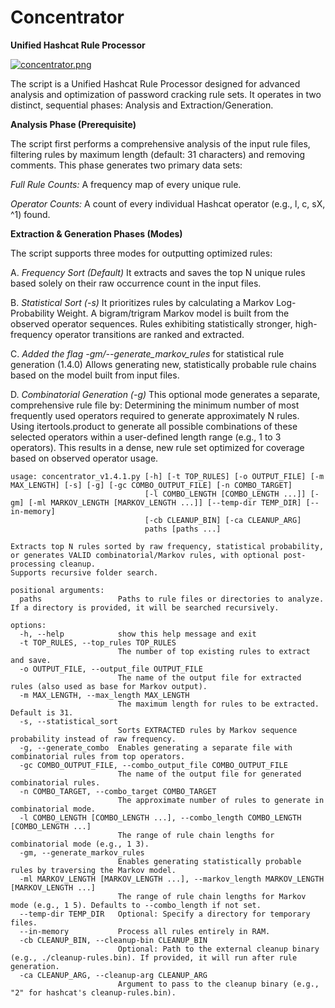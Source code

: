 # Concentrator
**Unified Hashcat Rule Processor**

[![concentrator.png](https://i.postimg.cc/ZnCmSFnq/concentrator.png)](https://postimg.cc/SYF3L9W0)

The script is a Unified Hashcat Rule Processor designed for advanced analysis and optimization of password cracking rule sets. It operates in two distinct, sequential phases: Analysis and Extraction/Generation.


**Analysis Phase (Prerequisite)**

The script first performs a comprehensive analysis of the input rule files, filtering rules by maximum length (default: 31 characters) and removing comments. This phase generates two primary data sets:

*Full Rule Counts:* A frequency map of every unique rule.

*Operator Counts:* A count of every individual Hashcat operator (e.g., l, c, sX, ^1) found.


**Extraction & Generation Phases (Modes)**

The script supports three modes for outputting optimized rules:

A. *Frequency Sort (Default)*
It extracts and saves the top N unique rules based solely on their raw occurrence count in the input files.

B. *Statistical Sort (-s)*
It prioritizes rules by calculating a Markov Log-Probability Weight. A bigram/trigram Markov model is built from the observed operator sequences. Rules exhibiting statistically stronger, high-frequency operator transitions are ranked and extracted.

C. *Added the flag -gm/--generate_markov_rules* for statistical rule generation (1.4.0)
Allows generating new, statistically probable rule chains based on the model built from input files.

D. *Combinatorial Generation (-g)*
This optional mode generates a separate, comprehensive rule file by:
Determining the minimum number of most frequently used operators required to generate approximately N rules.
Using itertools.product to generate all possible combinations of these selected operators within a user-defined length range (e.g., 1 to 3 operators).
This results in a dense, new rule set optimized for coverage based on observed operator usage.

```
usage: concentrator_v1.4.1.py [-h] [-t TOP_RULES] [-o OUTPUT_FILE] [-m MAX_LENGTH] [-s] [-g] [-gc COMBO_OUTPUT_FILE] [-n COMBO_TARGET]
                              [-l COMBO_LENGTH [COMBO_LENGTH ...]] [-gm] [-ml MARKOV_LENGTH [MARKOV_LENGTH ...]] [--temp-dir TEMP_DIR] [--in-memory]
                              [-cb CLEANUP_BIN] [-ca CLEANUP_ARG]
                              paths [paths ...]

Extracts top N rules sorted by raw frequency, statistical probability, or generates VALID combinatorial/Markov rules, with optional post-processing cleanup.
Supports recursive folder search.

positional arguments:
  paths                 Paths to rule files or directories to analyze. If a directory is provided, it will be searched recursively.

options:
  -h, --help            show this help message and exit
  -t TOP_RULES, --top_rules TOP_RULES
                        The number of top existing rules to extract and save.
  -o OUTPUT_FILE, --output_file OUTPUT_FILE
                        The name of the output file for extracted rules (also used as base for Markov output).
  -m MAX_LENGTH, --max_length MAX_LENGTH
                        The maximum length for rules to be extracted. Default is 31.
  -s, --statistical_sort
                        Sorts EXTRACTED rules by Markov sequence probability instead of raw frequency.
  -g, --generate_combo  Enables generating a separate file with combinatorial rules from top operators.
  -gc COMBO_OUTPUT_FILE, --combo_output_file COMBO_OUTPUT_FILE
                        The name of the output file for generated combinatorial rules.
  -n COMBO_TARGET, --combo_target COMBO_TARGET
                        The approximate number of rules to generate in combinatorial mode.
  -l COMBO_LENGTH [COMBO_LENGTH ...], --combo_length COMBO_LENGTH [COMBO_LENGTH ...]
                        The range of rule chain lengths for combinatorial mode (e.g., 1 3).
  -gm, --generate_markov_rules
                        Enables generating statistically probable rules by traversing the Markov model.
  -ml MARKOV_LENGTH [MARKOV_LENGTH ...], --markov_length MARKOV_LENGTH [MARKOV_LENGTH ...]
                        The range of rule chain lengths for Markov mode (e.g., 1 5). Defaults to --combo_length if not set.
  --temp-dir TEMP_DIR   Optional: Specify a directory for temporary files.
  --in-memory           Process all rules entirely in RAM.
  -cb CLEANUP_BIN, --cleanup-bin CLEANUP_BIN
                        Optional: Path to the external cleanup binary (e.g., ./cleanup-rules.bin). If provided, it will run after rule generation.
  -ca CLEANUP_ARG, --cleanup-arg CLEANUP_ARG
                        Argument to pass to the cleanup binary (e.g., "2" for hashcat's cleanup-rules.bin).

